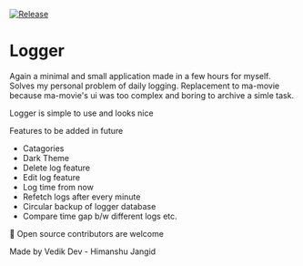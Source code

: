 [![Release](https://github.com/himanshurajora/logger/actions/workflows/main.yml/badge.svg)](https://github.com/himanshurajora/logger/actions/workflows/main.yml)

# Logger
Again a minimal and small application made in a few hours for myself. Solves my personal problem of daily logging.
Replacement to ma-movie because ma-movie's ui was too complex and boring to archive a simle task.

Logger is simple to use and looks nice

Features to be added in future

- Catagories
- Dark Theme
- Delete log feature
- Edit log feature
- Log time from now
- Refetch logs after every minute
- Circular backup of logger database
- Compare time gap b/w different logs
etc.

🙏 Open source contributors are welcome

Made by Vedik Dev - Himanshu Jangid